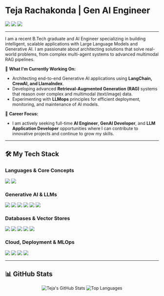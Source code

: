 # Teja Rachakonda | Gen AI Engineer

<a href="https://www.linkedin.com/in/teja-rachakonda/" target="_blank"><img src="https://img.shields.io/badge/LinkedIn-0077B5?style=for-the-badge&logo=linkedin&logoColor=white" /></a>
<a href="mailto:teja.rachakonda9390@gmail.com"><img src="https://img.shields.io/badge/Email-D14836?style=for-the-badge&logo=gmail&logoColor=white" /></a>
<a href="https://leetcode.com/u/Teja19060/"><img src="https://img.shields.io/badge/LeetCode-FFA116?style=for-the-badge&logo=leetcode&logoColor=black" /></a>

---

I am a recent B.Tech graduate and AI Engineer specializing in building intelligent, scalable applications with Large Language Models and Generative AI. I am passionate about architecting solutions that solve real-world problems, from complex multi-agent systems to advanced multimodal RAG pipelines.

🚀 **What I'm Currently Working On:**
- Architecting end-to-end Generative AI applications using **LangChain, CrewAI, and LlamaIndex**.
- Developing advanced **Retrieval-Augmented Generation (RAG)** systems that reason over complex and multimodal (text/image) data.
- Experimenting with **LLMops** principles for efficient deployment, monitoring, and maintenance of AI models.

🎯 **Career Focus:**
- I am actively seeking full-time **AI Engineer**, **GenAI Developer**, and **LLM Application Developer** opportunities where I can contribute to innovative projects and continue to grow my skills.

---

## 🛠️ My Tech Stack

### **Languages & Core Concepts**
<p>
    <img src="https://img.shields.io/badge/Python-3776AB?style=for-the-badge&logo=python&logoColor=white" />
    <img src="https://img.shields.io/badge/SQL-4479A1?style=for-the-badge&logo=postgresql&logoColor=white" />
</p>

### **Generative AI & LLMs**
<p>
    <img src="https://img.shields.io/badge/LangChain-00865D?style=for-the-badge&logo=langchain&logoColor=white" />
    <img src="https://img.shields.io/badge/CrewAI-1A98FF?style=for-the-badge" />
    <img src="https://img.shields.io/badge/LlamaIndex-4B0082?style=for-the-badge" />
    <img src="https://img.shields.io/badge/OpenAI-412991?style=for-the-badge&logo=openai&logoColor=white" />
    <img src="https://img.shields.io/badge/Hugging_Face-FFD21E?style=for-the-badge&logo=huggingface&logoColor=black" />
    <img src="https://img.shields.io/badge/RAG-FF6F00?style=for-the-badge" />
</p>

### **Databases & Vector Stores**
<p>
    <img src="https://img.shields.io/badge/PostgreSQL-336791?style=for-the-badge&logo=postgresql&logoColor=white" />
    <img src="https://img.shields.io/badge/MongoDB-47A248?style=for-the-badge&logo=mongodb&logoColor=white" />
    <img src="https://img.shields.io/badge/Firebase-FFCA28?style=for-the-badge&logo=firebase&logoColor=black" />
    <img src="https://img.shields.io/badge/ChromaDB-6A0DAD?style=for-the-badge" />
    <img src="https://img.shields.io/badge/FAISS-4A90E2?style=for-the-badge" />
</p>

### **Cloud, Deployment & MLOps**
<p>
    <img src="https://img.shields.io/badge/Amazon_AWS-232F3E?style=for-the-badge&logo=amazon-aws&logoColor=white" />
    <img src="https://img.shields.io/badge/Docker-2496ED?style=for-the-badge&logo=docker&logoColor=white" />
    <img src="https://img.shields.io/badge/Vercel-000000?style=for-the-badge&logo=vercel&logoColor=white" />
    <img src="https://img.shields.io/badge/Streamlit-FF4B4B?style=for-the-badge&logo=streamlit&logoColor=white" />
</p>

---



## 📊 GitHub Stats

<p align="center">
  <img src="https://github-readme-stats.vercel.app/api?username=Teja-rachakonda&show_icons=true&theme=radical" alt="Teja's GitHub Stats" />
  <img src="https://github-readme-stats.vercel.app/api/top-langs/?username=Teja-rachakonda&layout=compact&theme=radical" alt="Top Languages" />
</p>

